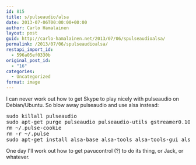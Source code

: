 ```yaml
---
id: 815
title: s/pulseaudio/alsa
date: 2013-07-06T00:00:00+00:00
author: Carlo Hamalainen
layout: post
guid: http://carlo-hamalainen.net/2013/07/06/spulseaudioalsa/
permalink: /2013/07/06/spulseaudioalsa/
restapi_import_id:
  - 596a05ef0330b
original_post_id:
  - "16"
categories:
  - Uncategorized
format: image
---
```

I can never work out how to get Skype to play nicely with pulseaudio on Debian/Ubuntu. So blow away pulseaudio and use alsa instead: 

<pre>sudo killall pulseaudio
sudo apt-get purge pulseaudio pulseaudio-utils gstreamer0.10-pulseaudio  paman pavumeter pavucontrol
rm ~/.pulse-cookie
rm -r ~/.pulse
sudo apt-get install alsa-base alsa-tools alsa-tools-gui alsa-utils alsa-oss alsamixergui libalsaplayer0
</pre>

One day I'll work out how to get pavucontrol (?) to do its thing, or Jack, or whatever.